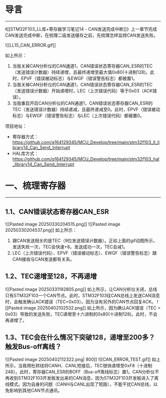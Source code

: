 # 导言
---
《[[STM32F103_LL库+寄存器学习笔记14 - CAN发送完成中断]]》上一章节完成CAN发送完成中断，在梳理二级发送缓存之前，先梳理怎样监控CAN发送失败。

![[LL15_CAN_ERROR.gif]]

如上所示：
1. 当我关掉CAN分析仪的CAN通道1，CAN错误状态寄存器CAN_ESR的TEC（发送错误计数器）持续递增，且最终递增至最大值0x80(十进制128)。此时，EPVF（错误被动标志）与EWGF（错误警告标志）都被置1。
2. 当我关掉CAN分析仪的CAN通道1，CAN错误状态寄存器CAN_ESR的TEC（发送错误计数器）开始递增时，LEC（上次错误代码）等于0x03（ACK错误）。
3. 当我重启开启CAN分析仪的CAN通道1，CAN错误状态寄存器CAN_ESR的TEC（发送错误计数器）持续递减，且最终递减至0。此时，EPVF（错误被动标志）与EWGF（错误警告标志）与LEC（上次错误代码）都被置0。

项目地址：
- 寄存器方式：https://github.com/q164129345/MCU_Develop/tree/main/stm32f103_ll_library14_Can_Send_Interrupt
- HAL库方式：https://github.com/q164129345/MCU_Develop/tree/main/stm32f103_hal_library14_Can_Send_Interrupt

# 一、梳理寄存器
---
## 1.1、CAN错误状态寄存器CAN_ESR
![[Pasted image 20250330204515.png]]
![[Pasted image 20250330204537.png]]
如上所示：
1. 跟CAN发送相关的是TEC（9位发送错误计数器）。正如上面的gif动图所示，发送失败一次，TEC会快速+8。发送成功一次，TEC会减1。
2. LEC（上次错误代码）、EPVF（错误被动标志）、EWGF（错误警告标志）跟CAN接收与CAN发送都有关系。

## 1.2、TEC递增至128，不再递增
![[Pasted image 20250331192805.png]]
如上所示，让CAN分析仪关闭，总线只有STM32F103一个CAN节点。此时，STM32F103往CAN总线上发送CAN消息时，会触发确认ACK错误（TEC=0x03）。因为没有另外的CAN节点回复ACK。
![[Pasted image 20250402102532.png]]
如上所示，因为确认ACK错误（TEC = 0x03）导致的发送失败，TEC递增至十六进制的0x80(十进制128)。此时，不会再递增了。

## 1.3、TEC会在什么情况下突破128，递增至200多？触发Bus-off离线？
![[Pasted image 20250402112322.png| 800]]
![[CAN_ERROR_TEST.gif]]
如上所示，当我用杜邦线将CANH、CANL短接后，TEC很快递增至0xF8（十进制248）。此时，寄存器CAN_ESR的BOFF（Bus-off离线标志）置1。CAN分析仪不再收到STM32F103开发板发出来的CAN消息，因为STM32F103开发板进入了离线模式。因为自身的问题（CANH与CANL出现了短路），不能干扰CAN总线，以免影响到其他CAN节点通讯。
